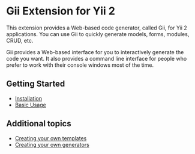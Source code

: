 Gii Extension for Yii 2
========================

This extension provides a Web-based code generator, called Gii, for Yii 2 applications.
You can use Gii to quickly generate models, forms, modules, CRUD, etc.

Gii provides a Web-based interface for you to interactively generate the code you want. It also provides a
command line interface for people who prefer to work with their console windows most of the time.

Getting Started
---------------

* [Installation](installation.md)
* [Basic Usage](basic-usage.md)

Additional topics
-----------------

* [Creating your own templates](topics-creating-your-own-templates.md)
* [Creating your own generators](topics-creating-your-own-generators.md)
